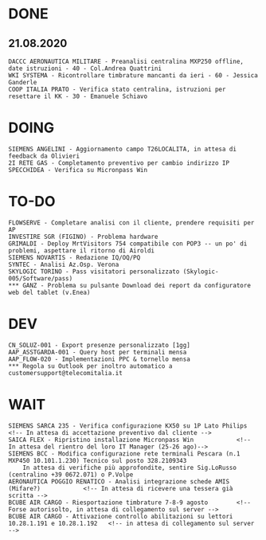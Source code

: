# DONE
## 21.08.2020
	DACCC AERONAUTICA MILITARE - Preanalisi centralina MXP250 offline, date istruzioni - 40 - Col.Andrea Quattrini
	WKI SYSTEMA - Ricontrollare timbrature mancanti da ieri	- 60 - Jessica Ganderle
	COOP ITALIA PRATO - Verifica stato centralina, istruzioni per resettare il KK - 30 - Emanuele Schiavo

# DOING
	SIEMENS ANGELINI - Aggiornamento campo T26LOCALITA, in attesa di feedback da Olivieri
	2I RETE GAS - Completamento preventivo per cambio indirizzo IP 
	SPECCHIDEA - Verifica su Micronpass Win

# TO-DO
	FLOWSERVE - Completare analisi con il cliente, prendere requisiti per AP
	INVESTIRE SGR (FIGINO) - Problema hardware
	GRIMALDI - Deploy MrtVisitors 754 compatibile con POP3 -- un po' di problemi, aspettare il ritorno di Airoldi
	SIEMENS NOVARTIS - Redazione IQ/OQ/PQ
	SYNTEC - Analisi Az.Osp. Verona
	SKYLOGIC TORINO - Pass visitatori personalizzato (Skylogic-005/Software/pass)
	*** GANZ - Problema su pulsante Download dei report da configuratore web del tablet (v.Enea)

# DEV
	CN_SOLUZ-001 - Export presenze personalizzato [1gg]
	AAP_ASSTGARDA-001 - Query host per terminali mensa
	AAP_FLOW-020 - Implementazioni PPC & tornello mensa
	*** Regola su Outlook per inoltro automatico a customersupport@telecomitalia.it

# WAIT
	SIEMENS SARCA 235 - Verifica configurazione KX50 su 1P Lato Philips 	<!-- In attesa di accettazione preventivo dal cliente -->
	SAICA FLEX - Ripristino installazione Micronpass Win			<!-- In attesa del rientro del loro IT Manager (25-26 ago)-->
	SIEMENS BCC - Modifica configurazione rete terminali Pescara (n.1 MXP450 10.101.1.230) Tecnico sul posto 328.2109343
		In attesa di verifiche più approfondite, sentire Sig.LoRusso (centralino +39 0672.071) o P.Volpe
	AERONAUTICA POGGIO RENATICO - Analisi integrazione schede AMIS (Mifare?) 			<!-- In attesa di ricevere una tessera già scritta -->
	BCUBE AIR CARGO - Riesportazione timbrature 7-8-9 agosto 		<!-- Forse autorisolto, in attesa di collegamento sul server -->
	BCUBE AIR CARGO - Attivazione controllo abilitazioni su lettori 10.28.1.191 e 10.28.1.192	<!-- in attesa di collegamento sul server -->
	